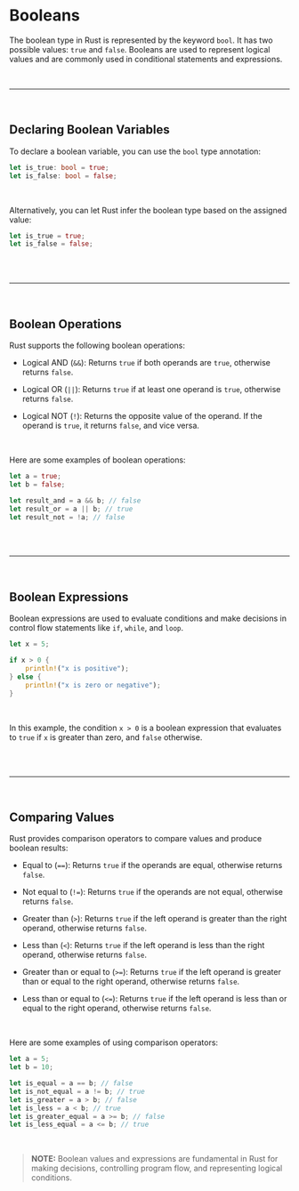 # Booleans

The boolean type in Rust is represented by the keyword `bool`. It has two possible values: `true` and `false`. Booleans are used to represent logical values and are commonly used in conditional statements and expressions.

<br>

---

<br>

## Declaring Boolean Variables

To declare a boolean variable, you can use the `bool` type annotation:

```rust
let is_true: bool = true;
let is_false: bool = false;
```

<br>

Alternatively, you can let Rust infer the boolean type based on the assigned value:

```rust
let is_true = true;
let is_false = false;
```

<br>

<br>

---

<br>

## Boolean Operations

Rust supports the following boolean operations:

- Logical AND (`&&`): Returns `true` if both operands are `true`, otherwise returns `false`.

- Logical OR (`||`): Returns `true` if at least one operand is `true`, otherwise returns `false`.

- Logical NOT (`!`): Returns the opposite value of the operand. If the operand is `true`, it returns `false`, and vice versa.

<br>

Here are some examples of boolean operations:

```rust
let a = true;
let b = false;

let result_and = a && b; // false
let result_or = a || b; // true
let result_not = !a; // false
```

<br>

<br>

---

<br>

## Boolean Expressions

Boolean expressions are used to evaluate conditions and make decisions in control flow statements like `if`, `while`, and `loop`.

```rust
let x = 5;

if x > 0 {
    println!("x is positive");
} else {
    println!("x is zero or negative");
}
```

<br>

In this example, the condition `x > 0` is a boolean expression that evaluates to `true` if `x` is greater than zero, and `false` otherwise.

<br>

<br>

---

<br>

## Comparing Values

Rust provides comparison operators to compare values and produce boolean results:

- Equal to (`==`): Returns `true` if the operands are equal, otherwise returns `false`.

- Not equal to (`!=`): Returns `true` if the operands are not equal, otherwise returns `false`.

- Greater than (`>`): Returns `true` if the left operand is greater than the right operand, otherwise returns `false`.

- Less than (`<`): Returns `true` if the left operand is less than the right operand, otherwise returns `false`.

- Greater than or equal to (`>=`): Returns `true` if the left operand is greater than or equal to the right operand, otherwise returns `false`.

- Less than or equal to (`<=`): Returns `true` if the left operand is less than or equal to the right operand, otherwise returns `false`.

<br>

Here are some examples of using comparison operators:

```rust
let a = 5;
let b = 10;

let is_equal = a == b; // false
let is_not_equal = a != b; // true
let is_greater = a > b; // false
let is_less = a < b; // true
let is_greater_equal = a >= b; // false
let is_less_equal = a <= b; // true
```

<br>

> **NOTE:** Boolean values and expressions are fundamental in Rust for making decisions, controlling program flow, and representing logical conditions.
